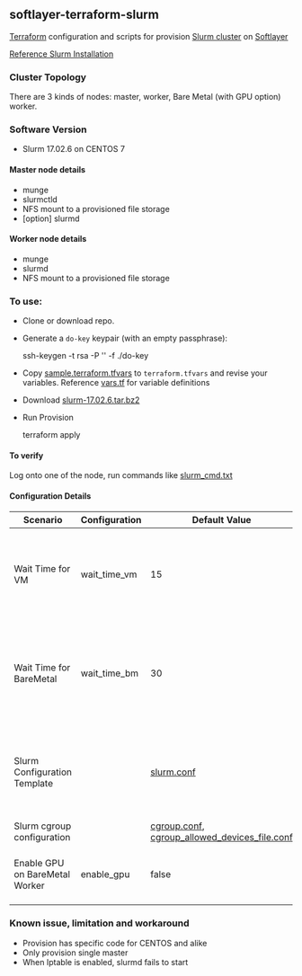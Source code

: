 ## softlayer-terraform-slurm

[Terraform](https://www.terraform.io/) configuration and scripts for provision [Slurm cluster](https://slurm.schedmd.com) on [Softlayer](https://softlayer.com/)

[Reference Slurm Installation](https://www.slothparadise.com/how-to-install-slurm-on-centos-7-cluster/)

### Cluster Topology

There are 3 kinds of nodes: master, worker, Bare Metal (with GPU option) worker.

### Software Version

* Slurm 17.02.6 on CENTOS 7

#### Master node details

* munge
* slurmctld
* NFS mount to a provisioned file storage
* [option] slurmd

####  Worker node details

* munge
* slurmd
* NFS mount to a provisioned file storage


### To use:

* Clone or download repo.

* Generate a `do-key` keypair (with an empty passphrase):

	ssh-keygen -t rsa -P '' -f ./do-key

* Copy [sample.terraform.tfvars](./sample.terraform.tfvars) to `terraform.tfvars` and revise your variables. Reference [vars.tf](./vars.tf) for variable definitions

* Download [slurm-17.02.6.tar.bz2](https://www.schedmd.com/downloads.php)

* Run Provision

	terraform apply

#### To verify

Log onto one of the node, run  commands like [slurm_cmd.txt](test/slurm_cmd.txt)


#### Configuration Details

| Scenario | Configuration | Default Value | Notes|
|----------|---------------|-------|------|
|Wait Time for VM  | wait_time_vm   | 15   | Adjust the value to make sure remote provisioner actions only start after VM is ready.|
|Wait Time for BareMetal  | wait_time_bm   | 30   | Adjust the value to make sure remote provisioner actions only start after BareMetal is ready.|
|Slurm Configuration Template| |[slurm.conf](./install/slurm.conf.template) | Cluster related configuration are auto generated and add-on to the defaults |
|Slurm cgroup configuration ||[cgroup.conf](./install/cgroup.conf), [cgroup_allowed_devices_file.conf](./install/cgroup_allowed_devices_file.conf) |
|Enable GPU on BareMetal Worker| enable_gpu |false | When enabled, will install NVIDIA M80 and CUDA|


### Known issue, limitation and workaround

* Provision has specific code for CENTOS and alike
* Only provision single master 
* When Iptable is enabled, slurmd fails to start

